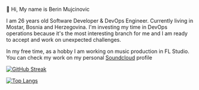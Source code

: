👋 Hi, My name is Berin Mujcinovic

I am 26 years old Software Developer & DevOps Engineer. Currently living in Mostar, Bosnia and Herzegovina.
I'm investing my time in DevOps operations because it's the most interesting branch for me and I am ready to accept and work on unexpected challenges.

In my free time, as a hobby I am working on music production in FL Studio. You can check my work on my personal [Soundcloud](https://soundcloud.com/berin-muj-inovi) profile

[![GitHub Streak](http://github-readme-streak-stats.herokuapp.com?user=yBerMu147&theme=dark&background=000000)](https://git.io/streak-stats)

[![Top Langs](https://github-readme-stats.vercel.app/api/top-langs/?username=BerMu147&layout=compact&theme=vision-friendly-dark)](https://github.com/anuraghazra/github-readme-stats)
<!---
BerMu147/BerMu147 is a ✨ special ✨ repository because its `README.md` (this file) appears on your GitHub profile.
You can click the Preview link to take a look at your changes.
--->
